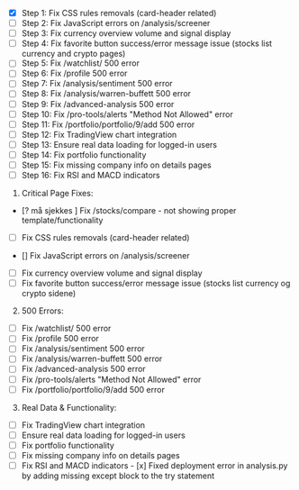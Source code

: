 
- [x] Step 1: Fix CSS rules removals (card-header related)
- [ ] Step 2: Fix JavaScript errors on /analysis/screener
- [ ] Step 3: Fix currency overview volume and signal display
- [ ] Step 4: Fix favorite button success/error message issue (stocks list currency and crypto pages)
- [ ] Step 5: Fix /watchlist/ 500 error
- [ ] Step 6: Fix /profile 500 error
- [ ] Step 7: Fix /analysis/sentiment 500 error
- [ ] Step 8: Fix /analysis/warren-buffett 500 error
- [ ] Step 9: Fix /advanced-analysis 500 error
- [ ] Step 10: Fix /pro-tools/alerts "Method Not Allowed" error
- [ ] Step 11: Fix /portfolio/portfolio/9/add 500 error
- [ ] Step 12: Fix TradingView chart integration
- [ ] Step 13: Ensure real data loading for logged-in users
- [ ] Step 14: Fix portfolio functionality
- [ ] Step 15: Fix missing company info on details pages
- [ ] Step 16: Fix RSI and MACD indicators

1. Critical Page Fixes:
- [? må sjekkes ] Fix /stocks/compare - not showing proper template/functionality
- [ ] Fix CSS rules removals (card-header related)
- [] Fix JavaScript errors on /analysis/screener
- [ ] Fix currency overview volume and signal display
- [ ] Fix favorite button success/error message issue (stocks list currency og crypto sidene)

2. 500 Errors:
- [ ] Fix /watchlist/ 500 error
- [ ] Fix /profile 500 error  
- [ ] Fix /analysis/sentiment 500 error
- [ ] Fix /analysis/warren-buffett 500 error
- [ ] Fix /advanced-analysis 500 error
- [ ] Fix /pro-tools/alerts "Method Not Allowed" error
- [ ] Fix /portfolio/portfolio/9/add 500 error

3. Real Data & Functionality:
- [ ] Fix TradingView chart integration
- [ ] Ensure real data loading for logged-in users
- [ ] Fix portfolio functionality
- [ ] Fix missing company info on details pages
- [ ] Fix RSI and MACD indicators
</invoke>- [x] Fixed deployment error in analysis.py by adding missing except block to the try statement
